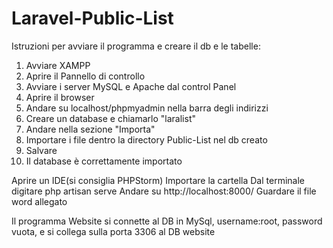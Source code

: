 # Laravel-Public-List
Istruzioni per avviare il programma e creare il db e le tabelle:

1. Avviare XAMPP
2. Aprire il Pannello di controllo
3. Avviare i server MySQL e Apache dal control Panel
4. Aprire il browser
5. Andare su localhost/phpmyadmin nella barra degli indirizzi
6.  Creare un database e chiamarlo "laralist" 
7. Andare nella sezione "Importa"
8. Importare i file dentro la directory Public-List nel db creato
9. Salvare
10. Il database è correttamente importato

Aprire un IDE(si consiglia PHPStorm)
Importare la cartella 
Dal terminale digitare php artisan serve
Andare su http://localhost:8000/
Guardare il file word allegato

Il programma Website si connette al DB in MySql, username:root, password vuota, e si collega sulla porta 3306 al DB website
